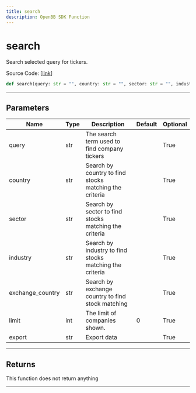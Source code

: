 ```yaml
---
title: search
description: OpenBB SDK Function
---
```


# search

Search selected query for tickers.

Source Code: [[link](https://github.com/OpenBB-finance/OpenBBTerminal/tree/main/openbb_terminal/stocks/stocks_helper.py#L98)]

```python
def search(query: str = "", country: str = "", sector: str = "", industry: str = "", exchange_country: str = "", limit: int = 0, export: str = "") -> None
```
---
## Parameters

| Name | Type | Description | Default | Optional |
| ---- | ---- | ----------- | ------- | -------- |
| query | str | The search term used to find company tickers |  | True |
| country | str | Search by country to find stocks matching the criteria |  | True |
| sector | str | Search by sector to find stocks matching the criteria |  | True |
| industry | str | Search by industry to find stocks matching the criteria |  | True |
| exchange_country | str | Search by exchange country to find stock matching |  | True |
| limit | int | The limit of companies shown. | 0 | True |
| export | str | Export data |  | True |

---
## Returns

This function does not return anything

---
